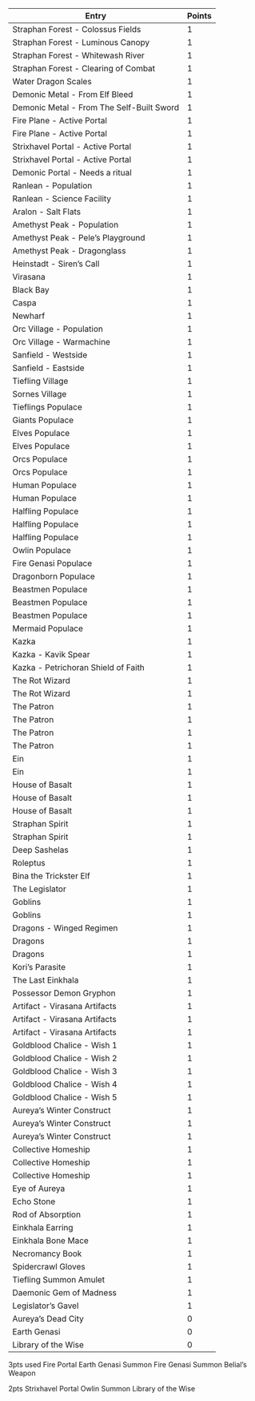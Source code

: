 | Entry                                      | Points |
|--------------------------------------------|--------|
| Straphan Forest - Colossus Fields          | 1      |
| Straphan Forest - Luminous Canopy          | 1      |
| Straphan Forest - Whitewash River          | 1      |
| Straphan Forest - Clearing of Combat       | 1      |
| Water Dragon Scales                        | 1      |
| Demonic Metal - From Elf Bleed             | 1      |
| Demonic Metal - From The Self-Built Sword  | 1      |
| Fire Plane - Active Portal                 | 1      |
| Fire Plane - Active Portal                 | 1      |
| Strixhavel Portal - Active Portal          | 1      |
| Strixhavel Portal - Active Portal          | 1      |
| Demonic Portal - Needs a ritual            | 1      |
| Ranlean - Population                       | 1      |
| Ranlean - Science Facility                 | 1      |
| Aralon - Salt Flats                        | 1      |
| Amethyst Peak - Population                 | 1      |
| Amethyst Peak - Pele’s Playground          | 1      |
| Amethyst Peak - Dragonglass                | 1      |
| Heinstadt - Siren’s Call                   | 1      |
| Virasana                                   | 1      |
| Black Bay                                  | 1      |
| Caspa                                      | 1      |
| Newharf                                    | 1      |
| Orc Village - Population                   | 1      |
| Orc Village - Warmachine                   | 1      |
| Sanfield - Westside                        | 1      |
| Sanfield - Eastside                        | 1      |
| Tiefling Village                           | 1      |
| Sornes Village                             | 1      |
| Tieflings Populace                         | 1      |
| Giants Populace                            | 1      |
| Elves Populace                             | 1      |
| Elves Populace                             | 1      |
| Orcs Populace                              | 1      |
| Orcs Populace                              | 1      |
| Human Populace                             | 1      |
| Human Populace                             | 1      |
| Halfling Populace                          | 1      |
| Halfling Populace                          | 1      |
| Halfling Populace                          | 1      |
| Owlin Populace                             | 1      |
| Fire Genasi Populace                       | 1      |
| Dragonborn Populace                        | 1      |
| Beastmen Populace                          | 1      |
| Beastmen Populace                          | 1      |
| Beastmen Populace                          | 1      |
| Mermaid Populace                           | 1      |
| Kazka                                      | 1      |
| Kazka - Kavik Spear                        | 1      |
| Kazka - Petrichoran Shield of Faith        | 1      |
| The Rot Wizard                             | 1      |
| The Rot Wizard                             | 1      |
| The Patron                                 | 1      |
| The Patron                                 | 1      |
| The Patron                                 | 1      |
| The Patron                                 | 1      |
| Ein                                        | 1      |
| Ein                                        | 1      |
| House of Basalt                            | 1      |
| House of Basalt                            | 1      |
| House of Basalt                            | 1      |
| Straphan Spirit                            | 1      |
| Straphan Spirit                            | 1      |
| Deep Sashelas                              | 1      |
| Roleptus                                   | 1      |
| Bina the Trickster Elf                     | 1      |
| The Legislator                             | 1      |
| Goblins                                    | 1      |
| Goblins                                    | 1      |
| Dragons - Winged Regimen                   | 1      |
| Dragons                                    | 1      |
| Dragons                                    | 1      |
| Kori’s Parasite                            | 1      |
| The Last Einkhala                          | 1      |
| Possessor Demon Gryphon                    | 1      |
| Artifact - Virasana Artifacts              | 1      |
| Artifact - Virasana Artifacts              | 1      |
| Artifact - Virasana Artifacts              | 1      |
| Goldblood Chalice - Wish 1                 | 1      |
| Goldblood Chalice - Wish 2                 | 1      |
| Goldblood Chalice - Wish 3                 | 1      |
| Goldblood Chalice - Wish 4                 | 1      |
| Goldblood Chalice - Wish 5                 | 1      |
| Aureya’s Winter Construct                  | 1      |
| Aureya’s Winter Construct                  | 1      |
| Aureya’s Winter Construct                  | 1      |
| Collective Homeship                        | 1      |
| Collective Homeship                        | 1      |
| Collective Homeship                        | 1      |
| Eye of Aureya                              | 1      |
| Echo Stone                                 | 1      |
| Rod of Absorption                          | 1      |
| Einkhala Earring                           | 1      |
| Einkhala Bone Mace                         | 1      |
| Necromancy Book                            | 1      |
| Spidercrawl Gloves                         | 1      |
| Tiefling Summon Amulet                     | 1      |
| Daemonic Gem of Madness                    | 1      |
| Legislator’s Gavel                         | 1      |
| Aureya’s Dead City                         | 0      |
| Earth Genasi                               | 0      |
| Library of the Wise                        | 0      |

3pts used
Fire Portal
Earth Genasi Summon
Fire Genasi Summon
Belial’s Weapon

2pts
Strixhavel Portal
Owlin Summon
Library of the Wise
